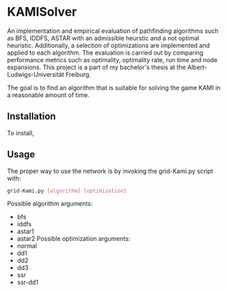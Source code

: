 # KAMISolver

An implementation and empirical evaluation of pathfinding algorithms such as BFS, IDDFS, ASTAR with an admissible heurstic and a not optimal heuristic. Additionally, a selection of optimizations are implemented and applied to each algorithm. The evaluation is carried out by comparing performance metrics such as optimality, optimality rate, run time and node expansions. This project is a part of my bachelor's thesis at the Albert-Ludwigs-Universität Freiburg.

The goal is to find an algorithm that is suitable for solving the game KAMI in a reasonable amount of time.


## Installation

To install,

## Usage

The proper way to use the network is by invoking the grid-Kami.py script with:

```bash
grid-Kami.py [algorithm] [optimization]
```

Possible algorithm arguments:
  - bfs
  - iddfs
  - astar1
  - astar2
Possible optimization arguments:
  - normal
  - dd1
  - dd2
  - dd3
  - ssr
  - ssr-dd1
